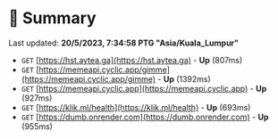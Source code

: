 # 📖 Summary
Last updated: **20/5/2023, 7:34:58 PTG "Asia/Kuala_Lumpur"**

- `GET` [https://hst.aytea.ga](https://hst.aytea.ga) - **Up** (807ms)
- `GET` [https://memeapi.cyclic.app/gimme](https://memeapi.cyclic.app/gimme) - **Up** (1392ms)
- `GET` [https://memeapi.cyclic.app](https://memeapi.cyclic.app) - **Up** (927ms)
- `GET` [https://klik.ml/health](https://klik.ml/health) - **Up** (693ms)
- `GET` [https://dumb.onrender.com](https://dumb.onrender.com) - **Up** (955ms)
